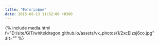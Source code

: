 ```yaml
---
title: "Фотография"
date: 2015-08-13 11:52:00 +0300
---
```



{% include media.html f="D:/site/GiT/whiteldragon.github.io/assets/vk_photos/1/2xcEIzsj6co.jpg" alt="" %}
